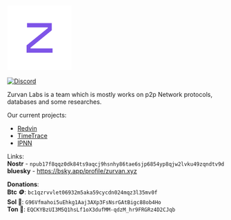 <img alt="zurvan" src="./profile/zurvan.png" width="150" class="center" />

[![Discord](https://badgen.net/badge/icon/discord?icon=discord&label)](https://discord.gg/EvYB9ZgYvV)

Zurvan Labs is a team which is mostly works on p2p Network protocols, databases and some researches.

Our current projects:

* [Redvin](https://github.com/zurvan-lab/redvin)
* [TimeTrace](https://github.com/zurvan-lab/TimeTrace)
* [IPNN](https://github.com/zurvan-lab/IPNN)

Links:<br>
**Nostr** - ```npub17f8qqz0dk84ts9aqcj9hsnhy86tae6sjp6854yp8qjw2lvku49zqndtv9d``` </br>
**bluesky** - https://bsky.app/profile/zurvan.xyz

**Donations**: </br>
**Btc :coin:**:
```bc1qzrvvlet06932m5aka59cycdn024mqz3l35mv0f```</br>
**Sol :frog:**:
```G96Vfmahoi5uEhkg1Aaj3AXp3FsNsrGAtBigc88ob4Ho```</br>
**Ton :gem:**:
```EQCKYBzUI3M5Q1hsLf1oX3dufMM-qdzM_hr9FRGRz4D2CJqb```</br>